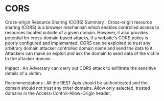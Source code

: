 # CORS
Cross-origin Resource Sharing (CORS) Summary : Cross-origin resource sharing (CORS) is a browser mechanism which enables controlled access to resources located outside of a given domain. However, it also provides potential for cross-domain based attacks, if a website's CORS policy is poorly configured and implemented. CORS can be exploited to trust any arbitrary domain attacker controlled domain name and send the data to it.  Attackers can make an exploit and ask the domain to send data of the victim to the attacker domain.

Impact : An Adversary can carry out CORS attack to exfiltrate the sensitive details of a victim.


Recommendations : 
All the REST Apis should be authenticated and the domain should not trust any other domains. Allow only selected, trusted domains in the Access-Control-Allow-Origin header.
